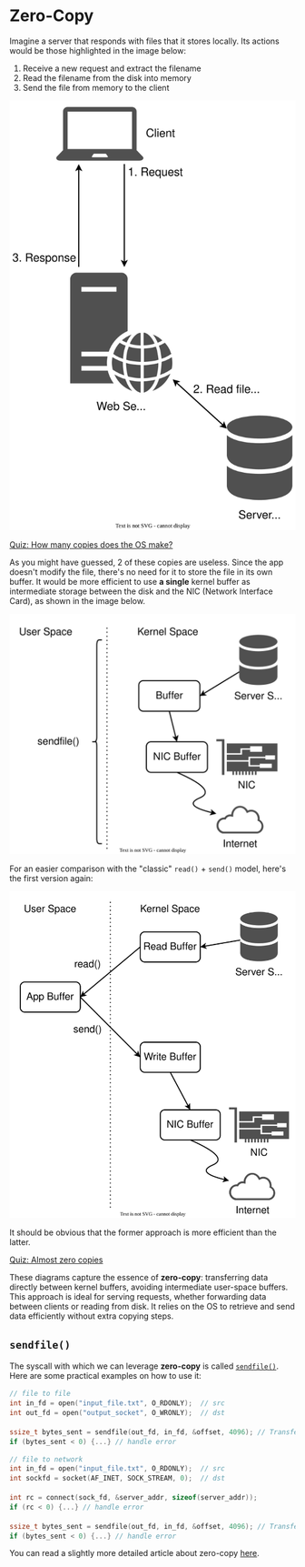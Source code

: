 # Zero-Copy

Imagine a server that responds with files that it stores locally.
Its actions would be those highlighted in the image below:

1. Receive a new request and extract the filename
1. Read the filename from the disk into memory
1. Send the file from memory to the client

![Client-Server Steps](../media/client-server-file.svg)

[Quiz: How many copies does the OS make?](../drills/questions/server-copies.md)

As you might have guessed, 2 of these copies are useless.
Since the app doesn't modify the file, there's no need for it to store the file in its own buffer.
It would be more efficient to use **a single** kernel buffer as intermediate storage between the disk and the NIC (Network Interface Card), as shown in the image below.

![Server Copies - Zero-Copy](../media/server-copies-zero-copy.svg)

For an easier comparison with the "classic" `read()` + `send()` model, here's the first version again:

![Server Copies - Read-Send](../media/server-copies-normal.svg)

It should be obvious that the former approach is more efficient than the latter.

[Quiz: Almost zero copies](../drills/questions/fewer-than-2-copies.md)

These diagrams capture the essence of **zero-copy**: transferring data directly between kernel buffers, avoiding intermediate user-space buffers.
This approach is ideal for serving requests, whether forwarding data between clients or reading from disk.
It relies on the OS to retrieve and send data efficiently without extra copying steps.

## `sendfile()`

The syscall with which we can leverage **zero-copy** is called [`sendfile()`](https://man7.org/linux/man-pages/man2/sendfile.2.html).
Here are some practical examples on how to use it:

```c
// file to file
int in_fd = open("input_file.txt", O_RDONLY);  // src
int out_fd = open("output_socket", O_WRONLY);  // dst

ssize_t bytes_sent = sendfile(out_fd, in_fd, &offset, 4096); // Transfer 4096 bytes
if (bytes_sent < 0) {...} // handle error
```

```c
// file to network
int in_fd = open("input_file.txt", O_RDONLY);  // src
int sockfd = socket(AF_INET, SOCK_STREAM, 0);  // dst

int rc = connect(sock_fd, &server_addr, sizeof(server_addr));
if (rc < 0) {...} // handle error

ssize_t bytes_sent = sendfile(out_fd, in_fd, &offset, 4096); // Transfer 4096 bytes
if (bytes_sent < 0) {...} // handle error
```

You can read a slightly more detailed article about zero-copy [here](https://developer.ibm.com/articles/j-zerocopy/).
